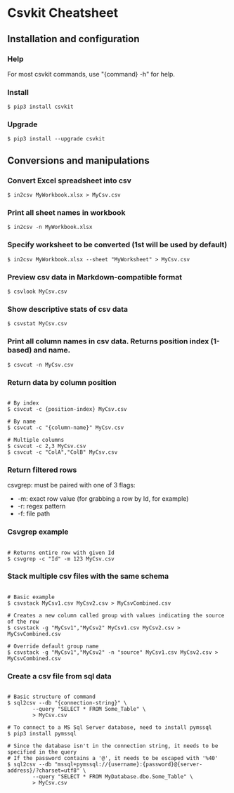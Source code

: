 
# Csvkit Cheatsheet

## Installation and configuration

### Help

For most csvkit commands, use "{command} -h" for help.

### Install 

`$ pip3 install csvkit`

### Upgrade

`$ pip3 install --upgrade csvkit`

## Conversions and manipulations

### Convert Excel spreadsheet into csv

`$ in2csv MyWorkbook.xlsx > MyCsv.csv`

### Print all sheet names in workbook

`$ in2csv -n MyWorkbook.xlsx`

### Specify worksheet to be converted (1st will be used by default)

`$ in2csv MyWorkbook.xlsx --sheet "MyWorksheet" > MyCsv.csv`

### Preview csv data in Markdown-compatible format

`$ csvlook MyCsv.csv`

### Show descriptive stats of csv data

`$ csvstat MyCsv.csv`

### Print all column names in csv data. Returns position index (1-based) and name.

`$ csvcut -n MyCsv.csv`

### Return data by column position

~~~

# By index
$ csvcut -c {position-index} MyCsv.csv

# By name
$ csvcut -c "{column-name}" MyCsv.csv

# Multiple columns
$ csvcut -c 2,3 MyCsv.csv
$ csvcut -c "ColA","ColB" MyCsv.csv

~~~

### Return filtered rows

csvgrep: must be paired with one of 3 flags:   
  
- -m: exact row value (for grabbing a row by Id, for example)
- -r: regex pattern  
- -f: file path  

### Csvgrep example

~~~

# Returns entire row with given Id
$ csvgrep -c "Id" -m 123 MyCsv.csv

~~~

### Stack multiple csv files with the same schema

~~~

# Basic example
$ csvstack MyCsv1.csv MyCsv2.csv > MyCsvCombined.csv

# Creates a new column called group with values indicating the source of the row
$ csvstack -g "MyCsv1","MyCsv2" MyCsv1.csv MyCsv2.csv > MyCsvCombined.csv

# Override default group name
$ csvstack -g "MyCsv1","MyCsv2" -n "source" MyCsv1.csv MyCsv2.csv > MyCsvCombined.csv

~~~

### Create a csv file from sql data

~~~

# Basic structure of command
$ sql2csv --db "{connection-string}" \
        --query "SELECT * FROM Some_Table" \
        > MyCsv.csv

# To connect to a MS Sql Server database, need to install pymssql
$ pip3 install pymssql

# Since the database isn't in the connection string, it needs to be specified in the query
# If the password contains a '@', it needs to be escaped with '%40'
$ sql2csv --db "mssql+pymssql://{username}:{password}@{server-address}/?charset=utf8" \
        --query "SELECT * FROM MyDatabase.dbo.Some_Table" \
        > MyCsv.csv

~~~



